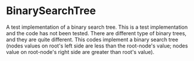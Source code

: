 # BinarySearchTree
A test implementation of a binary search tree.
This is a test implementation and the code has not been tested. 
There are different type of binary trees, and they are quite different. This codes implement a binary search tree (nodes values on root's left side are less than the root-node's value; nodes value on root-node's right side are greater than root's value). 
